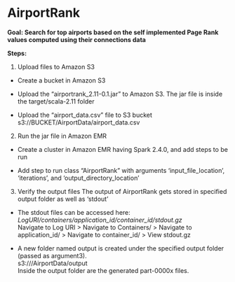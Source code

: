 # AirportRank
**Goal: Search for top airports based on the self implemented Page Rank values computed using their connections data**

**Steps:**

1. Upload files to Amazon S3

-	Create a bucket in Amazon S3

-	Upload the “airportrank_2.11-0.1.jar” to Amazon S3. 
The jar file is inside the target/scala-2.11 folder

-	Upload the “airport_data.csv” file to S3 bucket
s3://BUCKET/AirportData/airport_data.csv

2. Run the jar file in Amazon EMR

-	Create a cluster in Amazon EMR having Spark 2.4.0, and add steps to be run

-	Add step to run class “AirportRank” with arguments ‘input_file_location’, ‘iterations’, and ‘output_directory_location’

3. Verify the output files
The output of AirportRank gets stored in specified output folder as well as ‘stdout’

-	The stdout files can be accessed here: *LogURI/containers/application_id/container_id/stdout.gz* <br>
Navigate to Log URI > Navigate to Containers/ > Navigate to application_id/ > Navigate to container_id/ > View stdout.gz

 - A new folder named output is created under the specified output folder (passed as argument3).<br>
s3://<bucket>/AirportData/output<br>
Inside the output folder are the generated part-0000x files.
